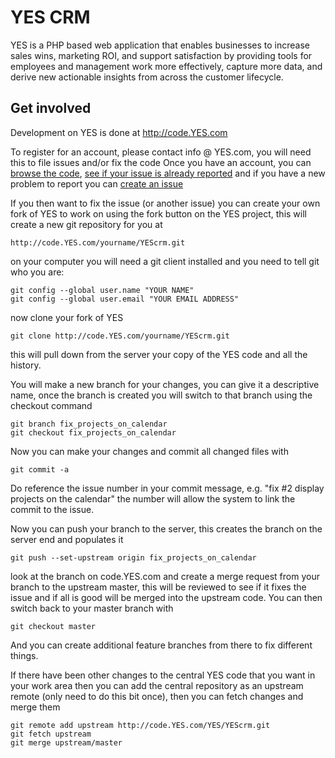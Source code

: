 YES CRM
==========

YES is a PHP based web application that enables businesses to increase sales wins, marketing ROI, and support satisfaction by providing tools for employees and management work more effectively, capture more data, and derive new actionable insights from across the customer lifecycle.

Get involved
------------

Development on YES is done at http://code.YES.com

To register for an account, please contact info @ YES.com, you will need this to file issues and/or fix the code
Once you have an account, you can [browse the code](http://code.YES.com/YES/YEScrm/tree/master),
[see if your issue is already reported](http://code.YES.com/YES/YEScrm/issues) and if you have a new problem
to report you can [create an issue](http://code.YES.com/YES/YEScrm/issues/new?issue)

If you then want to fix the issue (or another issue) you can create your own fork of YES to work on using the
fork button on the YES project, this will create a new git repository for you at
    
    http://code.YES.com/yourname/YEScrm.git

on your computer you will need a git client installed and you need to tell git who you are:

    git config --global user.name "YOUR NAME"
    git config --global user.email "YOUR EMAIL ADDRESS"

now clone your fork of YES

    git clone http://code.YES.com/yourname/YEScrm.git

this will pull down from the server your copy of the YES code and all the history.

You will make a new branch for your changes, you can give it a descriptive name, once the branch is created
you will switch to that branch using the checkout command

    git branch fix_projects_on_calendar
    git checkout fix_projects_on_calendar

Now you can make your changes and commit all changed files with

    git commit -a

Do reference the issue number in your commit message, e.g. "fix #2 display projects on the calendar" the number will
allow the system to link the commit to the issue.

Now you can push your branch to the server, this creates the branch on the server end and populates it

    git push --set-upstream origin fix_projects_on_calendar

look at the branch on code.YES.com and create a merge request from your branch
to the upstream master, this will be reviewed to see if it fixes the 
issue and if all is good will be merged into the upstream code.
You can then switch back to your master branch with

    git checkout master

And you can create additional feature branches from there to fix different things.

If there have been other changes to the central YES code that you want in your work area then you can add the central
repository as an upstream remote (only need to do this bit once), then you can fetch changes and merge them

    git remote add upstream http://code.YES.com/YES/YEScrm.git
    git fetch upstream
    git merge upstream/master

